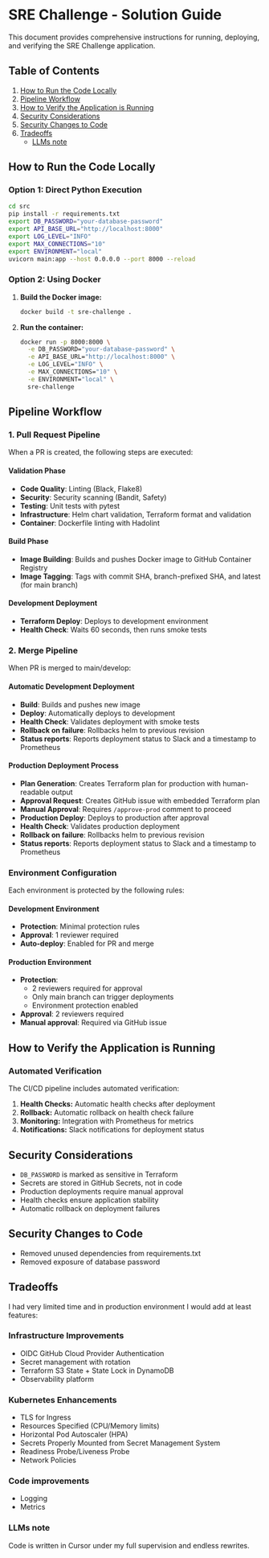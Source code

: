 # SRE Challenge - Solution Guide

This document provides comprehensive instructions for running, deploying, and verifying the SRE Challenge application.

## Table of Contents

1. [How to Run the Code Locally](#how-to-run-the-code-locally)
2. [Pipeline Workflow](#pipeline-workflow)
3. [How to Verify the Application is Running](#how-to-verify-the-application-is-running)
4. [Security Considerations](#security-considerations)
5. [Security Changes to Code](#security-changes-to-code)
6. [Tradeoffs](#tradeoffs)
   - [LLMs note](#llms-note)

## How to Run the Code Locally

### Option 1: Direct Python Execution

```bash
cd src
pip install -r requirements.txt
export DB_PASSWORD="your-database-password"
export API_BASE_URL="http://localhost:8000"
export LOG_LEVEL="INFO"
export MAX_CONNECTIONS="10"
export ENVIRONMENT="local"
uvicorn main:app --host 0.0.0.0 --port 8000 --reload
```

### Option 2: Using Docker

1. **Build the Docker image:**
   ```bash
   docker build -t sre-challenge .
   ```

2. **Run the container:**
   ```bash
   docker run -p 8000:8000 \
     -e DB_PASSWORD="your-database-password" \
     -e API_BASE_URL="http://localhost:8000" \
     -e LOG_LEVEL="INFO" \
     -e MAX_CONNECTIONS="10" \
     -e ENVIRONMENT="local" \
     sre-challenge
   ```

## Pipeline Workflow

### 1. Pull Request Pipeline

When a PR is created, the following steps are executed:

#### Validation Phase
- **Code Quality**: Linting (Black, Flake8)
- **Security**: Security scanning (Bandit, Safety)
- **Testing**: Unit tests with pytest
- **Infrastructure**: Helm chart validation, Terraform format and validation
- **Container**: Dockerfile linting with Hadolint

#### Build Phase
- **Image Building**: Builds and pushes Docker image to GitHub Container Registry
- **Image Tagging**: Tags with commit SHA, branch-prefixed SHA, and latest (for main branch)

#### Development Deployment
- **Terraform Deploy**: Deploys to development environment
- **Health Check**: Waits 60 seconds, then runs smoke tests

### 2. Merge Pipeline

When PR is merged to main/develop:

#### Automatic Development Deployment
- **Build**: Builds and pushes new image
- **Deploy**: Automatically deploys to development
- **Health Check**: Validates deployment with smoke tests
- **Rollback on failure**: Rollbacks helm to previous revision
- **Status reports**: Reports deployment status to Slack and a timestamp to Prometheus

#### Production Deployment Process
- **Plan Generation**: Creates Terraform plan for production with human-readable output
- **Approval Request**: Creates GitHub issue with embedded Terraform plan
- **Manual Approval**: Requires `/approve-prod` comment to proceed
- **Production Deploy**: Deploys to production after approval
- **Health Check**: Validates production deployment
- **Rollback on failure**: Rollbacks helm to previous revision
- **Status reports**: Reports deployment status to Slack and a timestamp to Prometheus

### Environment Configuration

Each environment is protected by the following rules:

#### Development Environment
- **Protection**: Minimal protection rules
- **Approval**: 1 reviewer required
- **Auto-deploy**: Enabled for PR and merge

#### Production Environment
- **Protection**: 
  - 2 reviewers required for approval
  - Only main branch can trigger deployments
  - Environment protection enabled
- **Approval**: 2 reviewers required
- **Manual approval**: Required via GitHub issue

## How to Verify the Application is Running

### Automated Verification

The CI/CD pipeline includes automated verification:

1. **Health Checks:** Automatic health checks after deployment
2. **Rollback:** Automatic rollback on health check failure
3. **Monitoring:** Integration with Prometheus for metrics
4. **Notifications:** Slack notifications for deployment status

## Security Considerations

- `DB_PASSWORD` is marked as sensitive in Terraform
- Secrets are stored in GitHub Secrets, not in code
- Production deployments require manual approval
- Health checks ensure application stability
- Automatic rollback on deployment failures

## Security Changes to Code

- Removed unused dependencies from requirements.txt
- Removed exposure of database password

## Tradeoffs

I had very limited time and in production environment I would add at least features:

### Infrastructure Improvements
- OIDC GitHub Cloud Provider Authentication
- Secret management with rotation
- Terraform S3 State + State Lock in DynamoDB
- Observability platform

### Kubernetes Enhancements
- TLS for Ingress
- Resources Specified (CPU/Memory limits)
- Horizontal Pod Autoscaler (HPA)
- Secrets Properly Mounted from Secret Management System
- Readiness Probe/Liveness Probe
- Network Policies

### Code improvements
- Logging
- Metrics


### LLMs note

Code is written in Cursor under my full supervision and endless rewrites. 
